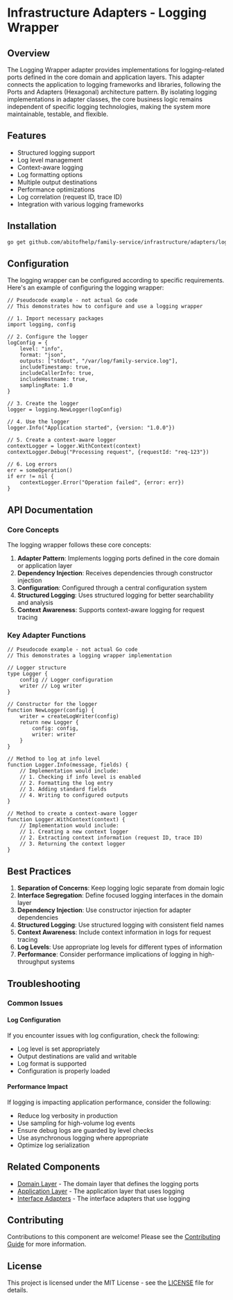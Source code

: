 # Infrastructure Adapters - Logging Wrapper

## Overview

The Logging Wrapper adapter provides implementations for logging-related ports defined in the core domain and application layers. This adapter connects the application to logging frameworks and libraries, following the Ports and Adapters (Hexagonal) architecture pattern. By isolating logging implementations in adapter classes, the core business logic remains independent of specific logging technologies, making the system more maintainable, testable, and flexible.

## Features

- Structured logging support
- Log level management
- Context-aware logging
- Log formatting options
- Multiple output destinations
- Performance optimizations
- Log correlation (request ID, trace ID)
- Integration with various logging frameworks

## Installation

```bash
go get github.com/abitofhelp/family-service/infrastructure/adapters/loggingwrapper
```

## Configuration

The logging wrapper can be configured according to specific requirements. Here's an example of configuring the logging wrapper:

```
// Pseudocode example - not actual Go code
// This demonstrates how to configure and use a logging wrapper

// 1. Import necessary packages
import logging, config

// 2. Configure the logger
logConfig = {
    level: "info",
    format: "json",
    outputs: ["stdout", "/var/log/family-service.log"],
    includeTimestamp: true,
    includeCallerInfo: true,
    includeHostname: true,
    samplingRate: 1.0
}

// 3. Create the logger
logger = logging.NewLogger(logConfig)

// 4. Use the logger
logger.Info("Application started", {version: "1.0.0"})

// 5. Create a context-aware logger
contextLogger = logger.WithContext(context)
contextLogger.Debug("Processing request", {requestId: "req-123"})

// 6. Log errors
err = someOperation()
if err != nil {
    contextLogger.Error("Operation failed", {error: err})
}
```

## API Documentation

### Core Concepts

The logging wrapper follows these core concepts:

1. **Adapter Pattern**: Implements logging ports defined in the core domain or application layer
2. **Dependency Injection**: Receives dependencies through constructor injection
3. **Configuration**: Configured through a central configuration system
4. **Structured Logging**: Uses structured logging for better searchability and analysis
5. **Context Awareness**: Supports context-aware logging for request tracing

### Key Adapter Functions

```
// Pseudocode example - not actual Go code
// This demonstrates a logging wrapper implementation

// Logger structure
type Logger {
    config // Logger configuration
    writer // Log writer
}

// Constructor for the logger
function NewLogger(config) {
    writer = createLogWriter(config)
    return new Logger {
        config: config,
        writer: writer
    }
}

// Method to log at info level
function Logger.Info(message, fields) {
    // Implementation would include:
    // 1. Checking if info level is enabled
    // 2. Formatting the log entry
    // 3. Adding standard fields
    // 4. Writing to configured outputs
}

// Method to create a context-aware logger
function Logger.WithContext(context) {
    // Implementation would include:
    // 1. Creating a new context logger
    // 2. Extracting context information (request ID, trace ID)
    // 3. Returning the context logger
}
```

## Best Practices

1. **Separation of Concerns**: Keep logging logic separate from domain logic
2. **Interface Segregation**: Define focused logging interfaces in the domain layer
3. **Dependency Injection**: Use constructor injection for adapter dependencies
4. **Structured Logging**: Use structured logging with consistent field names
5. **Context Awareness**: Include context information in logs for request tracing
6. **Log Levels**: Use appropriate log levels for different types of information
7. **Performance**: Consider performance implications of logging in high-throughput systems

## Troubleshooting

### Common Issues

#### Log Configuration

If you encounter issues with log configuration, check the following:
- Log level is set appropriately
- Output destinations are valid and writable
- Log format is supported
- Configuration is properly loaded

#### Performance Impact

If logging is impacting application performance, consider the following:
- Reduce log verbosity in production
- Use sampling for high-volume log events
- Ensure debug logs are guarded by level checks
- Use asynchronous logging where appropriate
- Optimize log serialization

## Related Components

- [Domain Layer](../../core/domain/README.md) - The domain layer that defines the logging ports
- [Application Layer](../../core/application/README.md) - The application layer that uses logging
- [Interface Adapters](../../interface/adapters/README.md) - The interface adapters that use logging

## Contributing

Contributions to this component are welcome! Please see the [Contributing Guide](../../CONTRIBUTING.md) for more information.

## License

This project is licensed under the MIT License - see the [LICENSE](../../LICENSE) file for details.